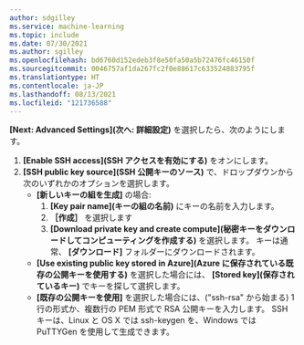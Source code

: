 ```yaml
---
author: sdgilley
ms.service: machine-learning
ms.topic: include
ms.date: 07/30/2021
ms.author: sgilley
ms.openlocfilehash: bd6760d152edeb3f8e50fa50a5b72476fc46150f
ms.sourcegitcommit: 0046757af1da267fc2f0e88617c633524883795f
ms.translationtype: HT
ms.contentlocale: ja-JP
ms.lasthandoff: 08/13/2021
ms.locfileid: "121736588"
---
```

**[Next: Advanced Settings]\(次へ: 詳細設定\)** を選択したら、次のようにします。

1. **[Enable SSH access]\(SSH アクセスを有効にする\)** をオンにします。
1. **[SSH public key source]\(SSH 公開キーのソース\)** で、ドロップダウンから次のいずれかのオプションを選択します。
    * **[新しいキーの組を生成]** の場合:
        1. **[Key pair name]\(キーの組の名前\)** にキーの名前を入力します。
        1. **［作成］** を選択します
        1. **[Download private key and create compute]\(秘密キーをダウンロードしてコンピューティングを作成する\)** を選択します。  キーは通常、 **[ダウンロード]** フォルダーにダウンロードされます。  
    * **[Use existing public key stored in Azure]\(Azure に保存されている既存の公開キーを使用する\)** を選択した場合には、 **[Stored key]\(保存されているキー\)** でキーを探して選択します。
    * **[既存の公開キーを使用]** を選択した場合には、("ssh-rsa" から始まる) 1 行の形式か、複数行の PEM 形式で RSA 公開キーを入力します。 SSH キーは、Linux と OS X では ssh-keygen を、Windows では PuTTYGen を使用して生成できます。